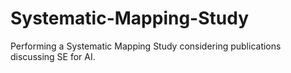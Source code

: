 # Systematic-Mapping-Study
Performing a Systematic Mapping Study considering publications discussing SE for AI.
